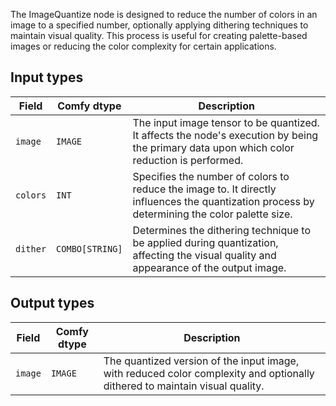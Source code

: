 
The ImageQuantize node is designed to reduce the number of colors in an image to a specified number, optionally applying dithering techniques to maintain visual quality. This process is useful for creating palette-based images or reducing the color complexity for certain applications.
## Input types

| Field   | Comfy dtype | Description                                                                       |
|---------|-------------|-----------------------------------------------------------------------------------|
| `image` | `IMAGE`     | The input image tensor to be quantized. It affects the node's execution by being the primary data upon which color reduction is performed. |
| `colors`| `INT`       | Specifies the number of colors to reduce the image to. It directly influences the quantization process by determining the color palette size. |
| `dither`| `COMBO[STRING]` | Determines the dithering technique to be applied during quantization, affecting the visual quality and appearance of the output image. |

## Output types

| Field | Comfy dtype | Description                                                                   |
|-------|-------------|-------------------------------------------------------------------------------|
| `image`| `IMAGE`     | The quantized version of the input image, with reduced color complexity and optionally dithered to maintain visual quality. |